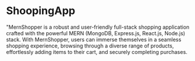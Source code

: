 # ShoopingApp
 "MernShopper is a robust and user-friendly full-stack shopping application crafted with the powerful MERN (MongoDB, Express.js, React.js, Node.js) stack. With MernShopper, users can immerse themselves in a seamless shopping experience, browsing through a diverse range of products, effortlessly adding items to their cart, and securely completing purchases.

